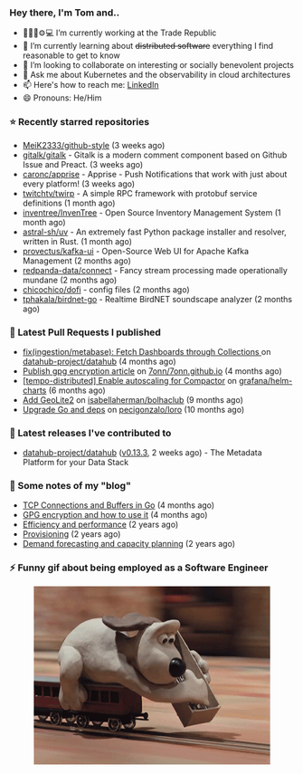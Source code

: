 ### Hey there, I'm Tom and..

- 🔭👨‍💻⚙💻 I’m currently working at the Trade Republic
- 🌱 I’m currently learning about ~~distributed software~~ everything I find reasonable to get to know
- 👯 I’m looking to collaborate on interesting or socially benevolent projects
- 💬 Ask me about Kubernetes and the observability in cloud architectures
- 📫 Here's how to reach me: [LinkedIn](https://www.linkedin.com/in/7onn)
- 😄 Pronouns: He/Him

### ⭐ Recently starred repositories

- [MeiK2333/github-style](https://github.com/MeiK2333/github-style) (3 weeks ago)
- [gitalk/gitalk](https://github.com/gitalk/gitalk) - Gitalk is a modern comment component based on Github Issue and Preact. (3 weeks ago)
- [caronc/apprise](https://github.com/caronc/apprise) - Apprise - Push Notifications that work with just about every platform! (3 weeks ago)
- [twitchtv/twirp](https://github.com/twitchtv/twirp) - A simple RPC framework with protobuf service definitions (1 month ago)
- [inventree/InvenTree](https://github.com/inventree/InvenTree) - Open Source Inventory Management System (1 month ago)
- [astral-sh/uv](https://github.com/astral-sh/uv) - An extremely fast Python package installer and resolver, written in Rust. (1 month ago)
- [provectus/kafka-ui](https://github.com/provectus/kafka-ui) - Open-Source Web UI for Apache Kafka Management (2 months ago)
- [redpanda-data/connect](https://github.com/redpanda-data/connect) - Fancy stream processing made operationally mundane (2 months ago)
- [chicochico/dofi](https://github.com/chicochico/dofi) - config files (2 months ago)
- [tphakala/birdnet-go](https://github.com/tphakala/birdnet-go) - Realtime BirdNET soundscape analyzer (2 months ago)

### 🔨 Latest Pull Requests I published

- [fix(ingestion/metabase): Fetch Dashboards through Collections ](https://github.com/datahub-project/datahub/pull/9631) on [datahub-project/datahub](https://github.com/datahub-project/datahub) (4 months ago)
- [Publish gpg encryption article](https://github.com/7onn/7onn.github.io/pull/1) on [7onn/7onn.github.io](https://github.com/7onn/7onn.github.io) (4 months ago)
- [[tempo-distributed] Enable autoscaling for Compactor](https://github.com/grafana/helm-charts/pull/2817) on [grafana/helm-charts](https://github.com/grafana/helm-charts) (6 months ago)
- [Add GeoLite2](https://github.com/isabellaherman/bolhaclub/pull/3) on [isabellaherman/bolhaclub](https://github.com/isabellaherman/bolhaclub) (9 months ago)
- [Upgrade Go and deps](https://github.com/pecigonzalo/loro/pull/92) on [pecigonzalo/loro](https://github.com/pecigonzalo/loro) (10 months ago)

### 🔭 Latest releases I've contributed to

- [datahub-project/datahub](https://github.com/datahub-project/datahub) ([v0.13.3](https://github.com/datahub-project/datahub/releases/tag/v0.13.3), 2 weeks ago) - The Metadata Platform for your Data Stack

### 📝 Some notes of my "blog"

- [TCP Connections and Buffers in Go](https://www.7onn.dev/post/tcp-connections-and-buffers-in-go/) (4 months ago)
- [GPG encryption and how to use it](https://www.7onn.dev/post/gpg-encryption/) (4 months ago)
- [Efficiency and performance](https://www.7onn.dev/post/efficiency-and-performance/) (2 years ago)
- [Provisioning](https://www.7onn.dev/post/provisioning/) (2 years ago)
- [Demand forecasting and capacity planning](https://www.7onn.dev/post/demand-forecasting-and-capacity-planning/) (2 years ago)

### ⚡ Funny gif about being employed as a Software Engineer
<p align="center">
  <img alt="building the path" src="./giphy.gif" />
</p>
